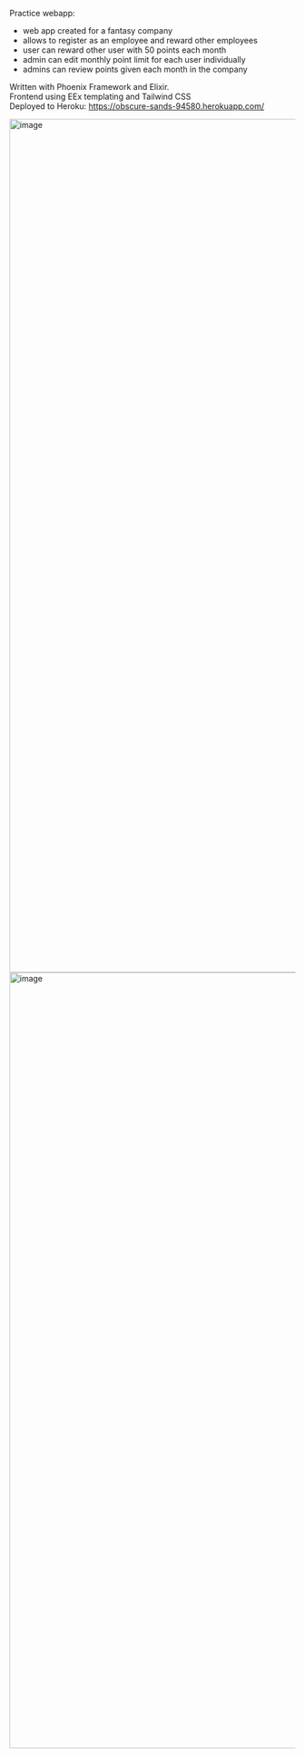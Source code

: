 Practice webapp:
- web app created for a fantasy company
- allows to register as an employee and reward other employees
- user can reward other user with 50 points each month
- admin can edit monthly point limit for each user individually
- admins can review points given each month in the company

Written with Phoenix Framework and Elixir. <br />
Frontend using EEx templating and Tailwind CSS <br />
Deployed to Heroku: https://obscure-sands-94580.herokuapp.com/ <br />

<img width="1504" alt="image" src="https://user-images.githubusercontent.com/89193001/214313751-030625cc-d563-4719-99f9-a207394bb7f4.png">


<img width="1367" alt="image" src="https://user-images.githubusercontent.com/89193001/214313685-226db9f5-56da-4aa0-831e-9c65462521dd.png">
